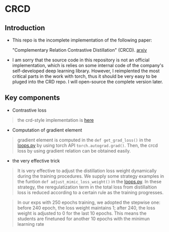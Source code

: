 # CRCD

## Introduction
* This repo is the incomplete implementation  of the following paper:

    "Complementary Relation Contrastive Distillation" (CRCD). [arxiv](https://arxiv.org/abs/2103.16367)

* I am sorry that the source code in this repository is not an official  implementation, which is relies on some internal code of the company's self-developed deep learning library.
However, I reimplented the most critical parts in the work with torch, thus it should be very easy to be pluged into the CRD repo.
I will open-source the complete version later.

## Key components

* Contrastive loss

> the crd-style implementation is [here](./crcd)

* Computation of gradient element
    
> gradient element is computed in the `def get_grad_loss()` in the [loops.py](./helper/loops.py#L56) by using torch API `torch.autograd.grad()`.
    Then, the crcd loss by using gradient relation can be obtained easily.

* the very effective trick
> It is very effective to adjust the distillation loss weight dynamically during the training procedures. We supply some strategy examples in the funtion `def adjust_mimic_loss_weight()` in the [loops.py](./helper/loops.py#L11).
In these strategy, the reregulatization term in the total loss from distillaltion loss is reduced according to a certain rule as the training progresses.

>  In our exps with 250 epochs training, we adopted the stepwise one: before 240 epoch, the loss weight maintains 1; after 240, the loss weight is adjusted to 0 for the last 10 epochs. This means the students are finetuned for another 10 epochs with the minimun learning rate




